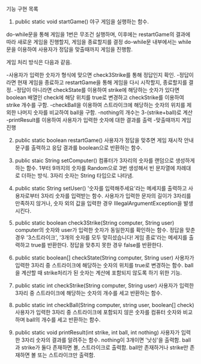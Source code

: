 기능 구현 목록

1. public static void startGame()
야구 게임을 실행하는 함수.

do-while문을 통해 게임을 1번은 무조건 실행하며, 이후에는 restartGame의 결과에 따라 새로운 게임을 진행할지, 게임을 종료할지를 결정
do-while문 내부에서는 while문을 이용하여 사용자가 정답을 맞출때까지 게임을 진행함.

게임 처리 방식은 다음과 같음.

-사용자가 입력한 숫자가 형식에 맞으면 check3Strike를 통해 정답인지 확인.
-정답이라면 현재 게임을 종료하고 restartGame을 통해 게임을 다시 시작할지, 종료할지를 결정.
-정답이 아니라면 checkState를 이용하여 strike에 해당하는 숫자가 있다면 boolean 배열인 check에 해당 위치를 true로 변경하고 checkStrike를 이용하여 strike 개수를 구함.
-checkBall을 이용하여 스트라이크에 해당하는 숫자의 위치를 제외한 나머지 숫자를 비교하여 ball을 구함.
-nothing의 개수는 3-(strike+ball)로 계산
-printResult를 이용하여 사용자가 입력한 숫자에 대한 결과를 출력
-맞출때까지 게임 진행

2. public static boolean restartGame()
사용자가 정답을 맞추면 게임 재시작 안내 문구를 출력하고 응답 결과를 boolean으로 반환하는 함수.

3. public staic String setComputer()
컴퓨터가 3자리의 숫자를 랜덤으로 생성하게 하는 함수.
1부터 9까지의 숫자를 Random으로 3번 생성해서 빈 문자열에 차례대로 더하는 방식.
3자리 숫자는 String 타입으로 나타냄.

4. public static String setUser()
'숫자를 입력해주세요'라는 메세지를 출력하고 사용자로부터 3자리 숫자를 입력받는 함수.
사용자가 입력한 문자의 길이가 3자리를 만족하지 않거나, 숫자 외의 값을 입력한 경우 IllegalArgumentException을 발생시킨다.

5. public static boolean check3Strike(String computer, String user)
computer의 숫자와 user가 입력한 숫자가 동일한지를 확인하는 함수.
정답을 맞춘 경우 '3스트라이크', '3개의 숫자를 모두 맞히셨습니다! 게임 종료'라는 메세지를 출력하고 true를 반환한다.
정답을 맞추지 못한 경우 false를 반환한다.

6. public static boolean[] checkState(String computer, String user)
사용자가 입력한 3자리 중 스트라이크에 해당하는 숫자의 위치를 true로 변경하는 함수.
ball을 계산할 때 strike처리가 된 숫자는 계산에 포함되지 않도록 하기 위한 기능.

7. public static int checkStrike(String computer, String user)
사용자가 입력한 3자리 중 스트라이크에 해당하는 숫자의 개수를 세고 반환하는 함수.

8. public static int checkBall(String computer, string user, boolean[] check)
사용자가 입력한 3자리 중 스트라이크에 포함되지 않은 숫자를 컴퓨터 숫자와 비교하며 ball의 개수를 세고 반환하는 함수.

9. public static void printResult(int strike, int ball, int nothing)
사용자가 입력한 3자리 숫자의 결과를 알려주는 함수.
nothing이 3개이면 '낫싱'을 출력함.
ball과 strike가 둘다 존재하면 볼, 스트라이크로 출력함.
ball만 존재하거나 strike만 존재하면 볼 또는 스트라이크만 출력함.
